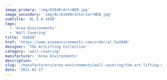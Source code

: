 ```yaml
---
image_primary: 'img/A1040+Art+WEB.jpg'
image_secondary: 'img/AL+A1040+Interior+WEB.jpg'
subtitle: 'AL-5 A-1040'
tags:
  - 'Area Environments'
  - 'Wall Covering'
title: 'A1040'
href: 'https://www.areaenvironments.com/order/al-5a1040'
designer: 'The ArtLifting Collection'
category: 'wall-covering'
manufacturer: 'Area Environments'
description: ''
slug: '/manufacturers/area-environments/wall-covering/the-art-lifting-collection-a-1040'
date: '2021-02-17'
---
```

